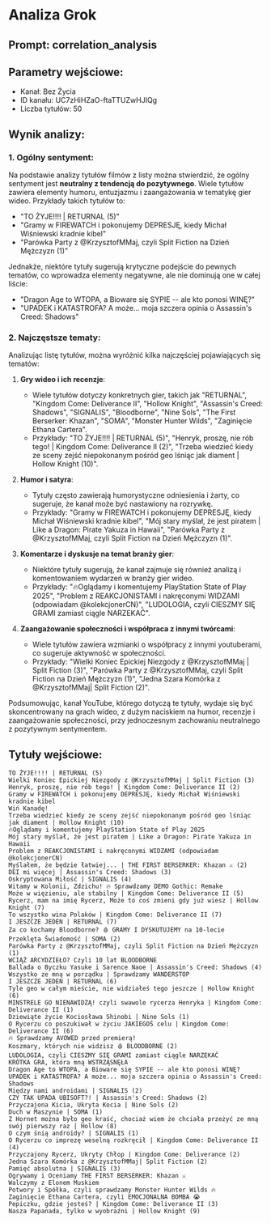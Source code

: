 # Analiza Grok
## Prompt: correlation_analysis
## Parametry wejściowe:
- Kanał: Bez Życia
- ID kanału: UC7zHiHZaO-ftaTTUZwHJIQg
- Liczba tytułów: 50

## Wynik analizy:

### 1. Ogólny sentyment:

Na podstawie analizy tytułów filmów z listy można stwierdzić, że ogólny sentyment jest **neutralny z tendencją do pozytywnego**. Wiele tytułów zawiera elementy humoru, entuzjazmu i zaangażowania w tematykę gier wideo. Przykłady takich tytułów to:
- "TO ŻYJE!!!! | RETURNAL (5)"
- "Gramy w FIREWATCH i pokonujemy DEPRESJĘ, kiedy Michał Wiśniewski kradnie kibel"
- "Parówka Party z @KrzysztofMMaj, czyli Split Fiction na Dzień Mężczyzn (1)"

Jednakże, niektóre tytuły sugerują krytyczne podejście do pewnych tematów, co wprowadza elementy negatywne, ale nie dominują one w całej liście:
- "Dragon Age to WTOPA, a Bioware się SYPIE -- ale kto ponosi WINĘ?"
- "UPADEK i KATASTROFA? A może... moja szczera opinia o Assassin's Creed: Shadows"

### 2. Najczęstsze tematy:

Analizując listę tytułów, można wyróżnić kilka najczęściej pojawiających się tematów:

1. **Gry wideo i ich recenzje**:
   - Wiele tytułów dotyczy konkretnych gier, takich jak "RETURNAL", "Kingdom Come: Deliverance II", "Hollow Knight", "Assassin's Creed: Shadows", "SIGNALIS", "Bloodborne", "Nine Sols", "The First Berserker: Khazan", "SOMA", "Monster Hunter Wilds", "Zaginięcie Ethana Cartera".
   - Przykłady: "TO ŻYJE!!!! | RETURNAL (5)", "Henryk, proszę, nie rób tego! | Kingdom Come: Deliverance II (2)", "Trzeba wiedzieć kiedy ze sceny zejść niepokonanym pośród geo lśniąc jak diament | Hollow Knight (10)".

2. **Humor i satyra**:
   - Tytuły często zawierają humorystyczne odniesienia i żarty, co sugeruje, że kanał może być nastawiony na rozrywkę.
   - Przykłady: "Gramy w FIREWATCH i pokonujemy DEPRESJĘ, kiedy Michał Wiśniewski kradnie kibel", "Mój stary myślał, że jest piratem | Like a Dragon: Pirate Yakuza in Hawaii", "Parówka Party z @KrzysztofMMaj, czyli Split Fiction na Dzień Mężczyzn (1)".

3. **Komentarze i dyskusje na temat branży gier**:
   - Niektóre tytuły sugerują, że kanał zajmuje się również analizą i komentowaniem wydarzeń w branży gier wideo.
   - Przykłady: "🔥Oglądamy i komentujemy PlayStation State of Play 2025", "Problem z REAKCJONISTAMI i nakręconymi WIDZAMI (odpowiadam @kolekcjonerCN)", "LUDOLOGIA, czyli CIESZMY SIĘ GRAMI zamiast ciągle NARZEKAĆ".

4. **Zaangażowanie społeczności i współpraca z innymi twórcami**:
   - Wiele tytułów zawiera wzmianki o współpracy z innymi youtuberami, co sugeruje aktywność w społeczności.
   - Przykłady: "Wielki Koniec Epickiej Niezgody z @KrzysztofMMaj | Split Fiction (3)", "Parówka Party z @KrzysztofMMaj, czyli Split Fiction na Dzień Mężczyzn (1)", "Jedna Szara Komórka z @KrzysztofMMaj​| Split Fiction (2)".

Podsumowując, kanał YouTube, którego dotyczą te tytuły, wydaje się być skoncentrowany na grach wideo, z dużym naciskiem na humor, recenzje i zaangażowanie społeczności, przy jednoczesnym zachowaniu neutralnego z pozytywnym sentymentem.

## Tytuły wejściowe:
```
TO ŻYJE!!!! | RETURNAL (5)
Wielki Koniec Epickiej Niezgody z @KrzysztofMMaj | Split Fiction (3)
Henryk, proszę, nie rób tego! | Kingdom Come: Deliverance II (2)
Gramy w FIREWATCH i pokonujemy DEPRESJĘ, kiedy Michał Wiśniewski kradnie kibel
Wiń Kanadę!
Trzeba wiedzieć kiedy ze sceny zejść niepokonanym pośród geo lśniąc jak diament | Hollow Knight (10)
🔥Oglądamy i komentujemy PlayStation State of Play 2025
Mój stary myślał, że jest piratem | Like a Dragon: Pirate Yakuza in Hawaii
Problem z REAKCJONISTAMI i nakręconymi WIDZAMI (odpowiadam @kolekcjonerCN)
Myślałem, że będzie łatwiej... | THE FIRST BERSERKER: Khazan ⚔️ (2)
DEI mi więcej | Assassin's Creed: Shadows (3)
Oskryptowana Miłość | SIGNALIS (4)
Witamy w Kolonii, Zdzichu! 🔥 Sprawdzamy DEMO Gothic: Remake
Może w więzieniu, ale stabilny | Kingdom Come: Deliverance II (5)
Rycerz, mam na imię Rycerz, Może to coś zmieni gdy już wiesz | Hollow Knight (7)
To wszystko wina Polaków | Kingdom Come: Deliverance II (7)
I JESZCZE JEDEN | RETURNAL (7)
Za co kochamy Bloodborne? 🩸 GRAMY I DYSKUTUJEMY na 10-lecie
Przeklęta Świadomość | SOMA (2)
Parówka Party z @KrzysztofMMaj, czyli Split Fiction na Dzień Mężczyzn (1)
WCIĄŻ ARCYDZIEŁO? Czyli 10 lat BLOODBORNE
Ballada o Byczku Yasuke i Sarence Naoe | Assassin's Creed: Shadows (4)
Wszystko ze mną w porządku | Sprawdzamy WANDERSTOP
I JESZCZE JEDEN | RETURNAL (6)
Tyle geo w całym mieście, nie widziałeś tego jeszcze | Hollow Knight (6)
MINSTRELE GO NIENAWIDZĄ! czyli swawole rycerza Henryka | Kingdom Come: Deliverance II (1)
Dziewiąte życie Kociosława Shinobi | Nine Sols (1)
O Rycerzu co poszukiwał w życiu JAKIEGOŚ celu | Kingdom Come: Deliverance II (6)
🔥 Sprawdzamy AVOWED przed premierą!
Koszmary, których nie widzisz 🩸 BLOODBORNE (2)
LUDOLOGIA, czyli CIESZMY SIĘ GRAMI zamiast ciągle NARZEKAĆ
KRÓTKA GRA, która mną WSTRZĄSNĘŁA
Dragon Age to WTOPA, a Bioware się SYPIE -- ale kto ponosi WINĘ?
UPADEK i KATASTROFA? A może... moja szczera opinia o Assassin's Creed: Shadows
Między nami androidami | SIGNALIS (2)
CZY TAK UPADA UBISOFT?! | Assassin's Creed: Shadows (2)
Przyczajona Kicia, Ukryta Kocia | Nine Sols (2)
Duch w Maszynie | SOMA (1)
Z Hornet można było geo kraść, chociaż wiem że chciała przeżyć ze mną swój pierwszy raz | Hollow (8)
O czym śnią androidy? | SIGNALIS (1)
O Rycerzu co imprezę weselną rozkręcił | Kingdom Come: Deliverance II (4)
Przyczajony Rycerz, Ukryty Chłop | Kingdom Come: Deliverance (2)
Jedna Szara Komórka z @KrzysztofMMaj​| Split Fiction (2)
Pamięć absolutna | SIGNALIS (3)
Ogrywamy i Oceniamy THE FIRST BERSERKER: Khazan ⚔️
Walczymy z Elonem Muskiem
Potwory i Spółka, czyli sprawdzamy Monster Hunter Wilds 🔥
Zaginięcie Ethana Cartera, czyli EMOCJONALNA BOMBA 😭
Pepiczku, gdzie jesteś? | Kingdom Come: Deliverance II (3)
Nasza Papanada, tylko w wyobraźni | Hollow Knight (9)
```
